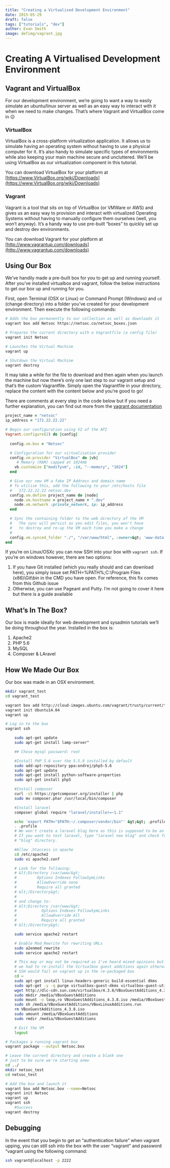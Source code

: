 ```yaml
---
title: "Creating a Virtualised Development Environment"
date: 2015-05-29
draft: false
tags: ["tutorials", "dev"]
author: Evan Smith
image: defimg/vagrant.jpg
---
```


# Creating A Virtualised Development Environment

## Vagrant and VirtualBox

For our development environment, we’re going to want a way to easily simulate an ubuntu/linux server as well as an easy way to interact with it when we need to make changes. That’s where Vagrant and VirtualBox come in 😉

### VirtualBox

VirtualBox is a cross-platform virtualization application. It allows us to simulate having an operating system without having to use a physical computer for it. It’s also handy to simulate specific types of environments while also keeping your main machine secure and uncluttered. We’ll be using VirtualBox as our virtualization component in this tutorial.

You can download VirtualBox for your platform at [https://www.VirtualBox.org/wiki/Downloads](https://www.VirtualBox.org/wiki/Downloads)

### Vagrant

Vagrant is a tool that sits on top of VirtualBox (or VMWare or AWS) and gives us an easy way to provision and interact with virtualized Operating Systems without having to manually configure them ourselves (well, you won’t anyway). It’s a handy way to use pre-built “boxes” to quickly set up and destroy dev environments.

You can download Vagrant for your platform at [http://www.vagrantup.com/downloads](http://www.vagrantup.com/downloads)

## Using Our Box

We’ve handily made a pre-built box for you to get up and running yourself. After you’ve installed virtualbox and vagrant, follow the below instructions to get our box up and running for you.

First, open Terminal (OSX or Linux) or Command Prompt (Windows) and `cd` (change directory) into a folder you’ve created for your development environment. Then execute the following commands:

```bash
# Adds the box permanently to our collection as well as downloads it
vagrant box add Netsoc https://netsoc.co/netsoc_boxes.json

# Prepares the current directory with a Vagrantfile (a config file)
vagrant init Netsoc

# Launches the Virtual Machine
vagrant up

# Shutdown the Virtual Machine
vagrant destroy
```

It may take a while for the file to download and then again when you launch the machine but now there’s only one last step to our vagrant setup and that’s the custom Vagrantfile. Simply open the Vagrantfile in your directory, replace the content with the content below and you’re good to go!

There are comments at every step in the code below but if you need a further explanation, you can find out more from the [vagrant documentation](https://www.vagrantup.com/docs/vagrantfile/index.html)

```ruby
project_name = "netsoc"
ip_address = "172.22.22.22"

# Begin our configuration using V2 of the API
Vagrant.configure(2) do |config|
  
  config.vm.box = "Netsoc"

  # Configuration for our virtualisation provider
  config.vm.provider "VirtualBox" do |vb|
     # Memory (RAM) capped at 1024mb
    vb.customize ["modifyvm", :id, "--memory", "1024"]
  end

  # Give our new VM a fake IP Address and domain name
  # To utilise this, add the following to your /etc/hosts file
  #   172.22.22.22 netsoc.dev
  config.vm.define project_name do |node|
    node.vm.hostname = project_name + ".dev"
    node.vm.network :private_network, ip: ip_address
  end

  # Sync the containing folder to the web directory of the VM
  #   The sync will persist as you edit files, you won't have
  #   to destroy and re-up the VM each time you make a change
  #
  config.vm.synced_folder "./", "/var/www/html", :owner=&gt; 'www-data', :group=&gt;'www-data'
end
```

If you’re on Linux/OSXc you can now SSH into your box with `vagrant ssh`. If you’re on windows however, there are two options:

1. If you have Git installed (which you really should and can download here), you simply issue set PATH=%PATH%;C:\Program Files (x86)\Git\bin in the CMD you have open. For reference, this fix comes from this Github issue
2. Otherwise, you can use Pageant and Putty. I’m not going to cover it here but there is a guide available

## What’s In The Box?

Our box is made ideally for web development and sysadmin tutorials we’ll be doing throughout the year. Installed in the box is:

1. Apache2
2. PHP 5.6
3. MySQL
4. Composer & LAravel

## How We Made Our Box

Our box was made in an OSX environment.

```bash
mkdir vagrant_test
cd vagrant_test

vagrant box add http://cloud-images.ubuntu.com/vagrant/trusty/current/trusty-server-cloudimg-amd64-vagrant-disk1.box --name=Ubuntu14.04
vagrant init Ubuntu14.04
vagrant up

# Log in to the box
vagrant ssh

    sudo apt-get update
    sudo apt-get install lamp-server^

    ## Chose mysql password: root

    #Install PHP 5.6 over the 5.5.9 installed by default
    sudo add-apt-repository ppa:ondrej/php5-5.6
    sudo apt-get update
    sudo apt-get install python-software-properties
    sudo apt-get install php5

    #Install composer
    curl -sS https://getcomposer.org/installer | php
    sudo mv composer.phar /usr/local/bin/composer

    #Install laravel
    composer global require "laravel/installer=~1.1"

    echo 'export PATH="$PATH:~/.composer/vendor/bin"' &gt;&gt; .profile
    . .profile
    # We won't create a laravel blog here as this is supposed to be an empty box.
    # If you want to test laravel, type "laravel new blog" and check for a
    # "blog" directory.

    #Allow .htaccess in apache
    cd /etc/apache2
    sudo vi apache2.conf

    # Look for the following:
    # &lt;Directory /var/www/&gt;
    #         Options Indexes FollowSymLinks
    #         AllowOverride none
    #         Require all granted
    # &lt;/Directory&gt;
    #
    # and change to:
    # &lt;Directory /var/www/&gt;
    #           Options Indexes FollowSymLinks
    #           AllowOverride All
    #           Require all granted
    # &lt;/Directory&gt;

    sudo service apache2 restart

    # Enable Mod_Rewrite for rewriting URLs
    sudo a2enmod rewrite
    sudo service apache2 restart

    # This may or may not be required as I've heard mixed opinions but
    # we had to re-install the Virtualbox guest additions again otherwise
    # SSH would fail on vagrant up in the re-packaged box
    cd ~
    sudo apt-get install linux-headers-generic build-essential dkms
    sudo apt-get -y -q purge virtualbox-guest-dkms virtualbox-guest-utils virtualbox-guest-x11
    wget http://dlc-cdn.sun.com/virtualbox/4.3.8/VBoxGuestAdditions_4.3.8.iso
    sudo mkdir /media/VBoxGuestAdditions
    sudo mount -o loop,ro VBoxGuestAdditions_4.3.8.iso /media/VBoxGuestAdditions
    sudo sh /media/VBoxGuestAdditions/VBoxLinuxAdditions.run
    rm VBoxGuestAdditions_4.3.8.iso
    sudo umount /media/VBoxGuestAdditions
    sudo rmdir /media/VBoxGuestAdditions

    # Exit the VM
    logout

# Packages a running vagrant box
vagrant package --output Netsoc.box

# Leave the current directory and create a blank one
# just to be sure we're starting anew
cd ../
mkdir netsoc_test
cd netsoc_test

# Add the box and launch it
vagrant box add Netsoc.box --name=Netsoc
vagrant init Netsoc
vagrant up
vagrant ssh
    #Success
vagrant destroy
```

## Debugging

In the event that you begin to get an “authentication failure” when vagrant upping, you can still ssh into the box with the user “vagrant” and password “vagrant using the following command:

```bash
ssh vagrant@localhost -p 2222
```
